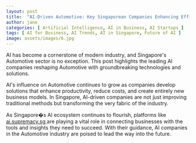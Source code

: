 ```yaml
---
layout: post
title:  "AI-Driven Automotive: Key Singaporean Companies Enhancing Efficiency"
author: jane
categories: [ Artificial Intelligence, AI in Business, AI Startups ]
tags: [ AI for Business, AI Trends, AI in Singapore, Future of AI ]
image: assets/images/6.jpg
---
```


AI has become a cornerstone of modern industry, and Singapore's Automotive sector is no exception. This post highlights the leading AI companies reshaping Automotive with groundbreaking technologies and solutions.

AI's influence on Automotive continues to grow as companies develop solutions that enhance productivity, reduce costs, and create entirely new business models. In Singapore, AI-driven companies are not just improving traditional methods but transforming the very fabric of the industry.

As Singapore�s AI ecosystem continues to flourish, platforms like <a href="https://ai.supremacy.sg" target="_blank"> ai.supremacy.sg </a> are playing a vital role in connecting businesses with the tools and insights they need to succeed. With their guidance, AI companies in the Automotive industry are poised to lead the way into the future.
